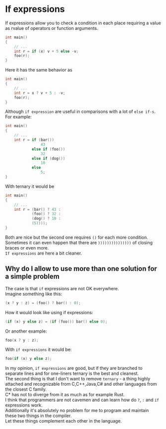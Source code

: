 # If expressions

If expressions allow you to check a condition in each place requiring a value as rvalue of operators or function arguments.  

```c
int main()
{
	// ...
	int r = if (x) v + 5 else -v;
	foo(r);
}
```

Here it has the same behavior as
```c
int main()
{
	// ...
	int r = x ? v + 5 : -v;
	foo(r);
}
```
Although `if expression` are useful in comparisons with a lot of `else if-s`.  
For example:
```c
int main()
{
	// ...
	int r = if (bar()) 
		        43
		    else if (foo())
			    32
		    else if (dog())
		        10
		    else
		        5;
}
```
With ternary it would be
```c
int main()
{
	// ...
	int r = (bar() ? 43 :
	        (foo() ? 32 :
	        (dog() ? 10 :
	        (5))));
}
```
Both are nice but the second one requires `()` for each more condition.  
Sometimes it can even happen that there are `)))))))))))))))` of closing braces or even more.  
`If expressions` are here a bit cleaner.  
 
## Why do I allow to use more than one solution for a simple problem
The case is that `if` expressions are not OK everywhere.  
Imagine something like this:  
```c
(x ? y : z) = (foo() ? bar() : 0);
```
How it would look like using if expressions:  
```c
(if (x) y else z) = (if (foo()) bar() else 0);
```
Or another example:
```c
foo(x ? y : z);
```
With `if expressions` it would be:
```c
foo(if (x) y else z);
```

In my opinion, `if expressions` are good, but if they are branched to separate lines and for one-liners ternary is the best and cleanest.  
The second thing is that I don't want to remove `ternary` - a thing highly attached and recognizable from C,C++,Java,C# and other languages from the closest C family.  
C\* has not to diverge from it as much as for example Rust.  
I think that programmers are not cavemen and can learn how do `?`, `:` and `if` expressions work.  
Additionally it's absolutely no problem for me to program and maintain these two things in the compiler.  
Let these things complement each other in the language.
